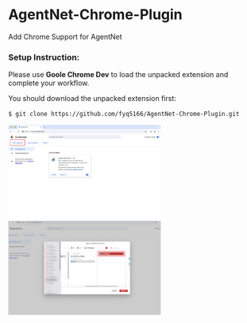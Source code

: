 # AgentNet-Chrome-Plugin

Add Chrome Support for AgentNet

### Setup Instruction:

Please use **Goole Chrome Dev** to load the unpacked extension and complete your workflow.

You should download the unpacked extension first:

```bash
$ git clone https://github.com/fyq5166/AgentNet-Chrome-Plugin.git
```

<img src="readme_images/load.png" style="zoom: 30%;" />

<img src="readme_images/load2.png" style="zoom: 30%;" />
